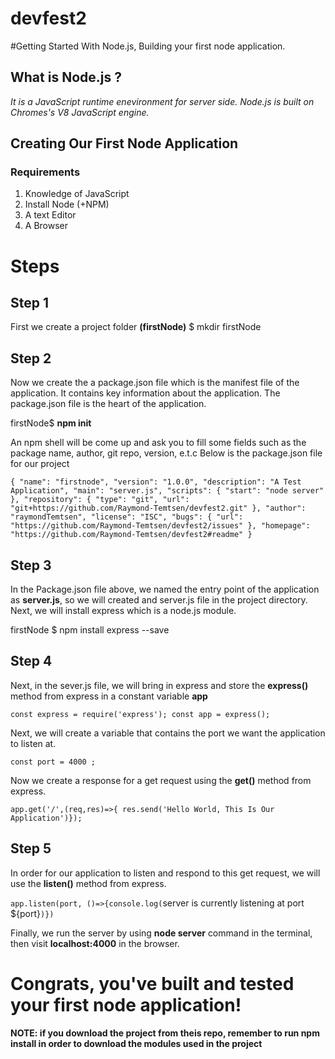 # devfest2
#Getting Started With Node.js, Building your first node application.
 ## What is Node.js ?
 *It is a JavaScript runtime enevironment for server side. Node.js is built on Chromes's V8 JavaScript engine.*
 ## Creating Our First Node Application
 ### Requirements
 1. Knowledge of JavaScript
 2. Install Node (+NPM)
3. A text Editor
4. A Browser
# Steps
## Step 1
First we create a project folder **(firstNode)**
$ mkdir firstNode
## Step 2
Now we create the a package.json file which is the manifest file of the application. It contains key information about the application. The package.json file is the heart of the application. 

firstNode$ **npm init**

An npm shell will be come up and ask you to fill some fields such as the package name, author, git repo, version, e.t.c
Below is the package.json file for our project

`{
  "name": "firstnode",
  "version": "1.0.0",
  "description": "A Test Application",
  "main": "server.js",
  "scripts": {
    "start": "node server"
  },
  "repository": {
    "type": "git",
    "url": "git+https://github.com/Raymond-Temtsen/devfest2.git"
  },
  "author": "raymondTemtsen",
  "license": "ISC",
  "bugs": {
    "url": "https://github.com/Raymond-Temtsen/devfest2/issues"
  },
  "homepage": "https://github.com/Raymond-Temtsen/devfest2#readme"
}`

## Step 3
In the Package.json file above, we named the entry point of the application as **server.js**, so we will created and server.js file in the project directory.
Next, we will install express which is a node.js module.

firstNode $ npm install express --save

 ## Step 4
 Next, in the sever.js file, we will bring in express and store the **express()** method from express in a constant variable **app**

`const express = require('express');
const app = express();`

Next, we will create a variable that contains the port we want the application to listen at.

`const port = 4000 ;`

Now we create a response for a get request using the **get()** method from express.

`app.get('/',(req,res)=>{ res.send('Hello World, This Is Our Application')});`

## Step 5
In order for our application to listen and respond to this get request, we will use the **listen()** method from express.

`app.listen(port, ()=>{console.log(`server is currently listening at port ${port}`)})`

Finally, we run the server by using **node server** command in the terminal, then visit **localhost:4000** in the browser.

# Congrats, you've built and tested your first node application!
#### NOTE: if you download the project from theis repo, remember to run **npm install** in order to download the modules used in the project
